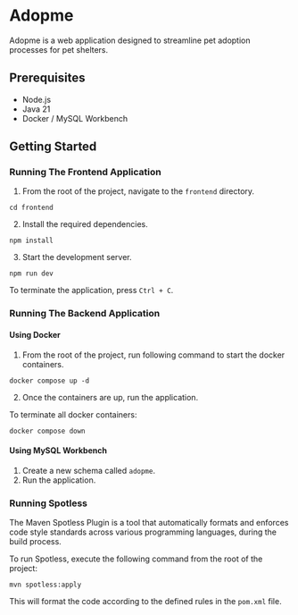 # Adopme
Adopme is a web application designed to streamline pet adoption processes for pet shelters.

## Prerequisites
- Node.js
- Java 21
- Docker / MySQL Workbench

## Getting Started
### Running The Frontend Application
1. From the root of the project, navigate to the `frontend` directory.
```shell
cd frontend
```
2. Install the required dependencies.
```shell
npm install
```
3. Start the development server.
```shell
npm run dev
```
To terminate the application, press `Ctrl + C`.

### Running The Backend Application
#### Using Docker
1. From the root of the project, run following command to start the docker containers.
```shell
docker compose up -d
```
2. Once the containers are up, run the application.

To terminate all docker containers:
```shell
docker compose down
```
#### Using MySQL Workbench
1. Create a new schema called `adopme`.
2. Run the application.


### Running Spotless
The Maven Spotless Plugin is a tool that automatically formats and enforces code style standards across various programming languages, during the build process.

To run Spotless, execute the following command from the root of the project:
```shell
mvn spotless:apply
```
This will format the code according to the defined rules in the `pom.xml` file.
